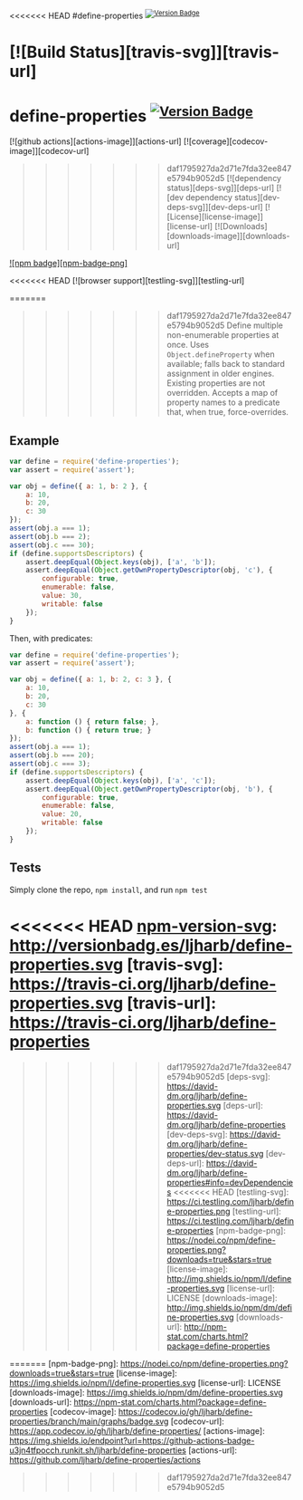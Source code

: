 <<<<<<< HEAD
#define-properties <sup>[![Version Badge][npm-version-svg]][package-url]</sup>

[![Build Status][travis-svg]][travis-url]
=======
# define-properties <sup>[![Version Badge][npm-version-svg]][package-url]</sup>

[![github actions][actions-image]][actions-url]
[![coverage][codecov-image]][codecov-url]
>>>>>>> daf1795927da2d71e7fda32ee847e5794b9052d5
[![dependency status][deps-svg]][deps-url]
[![dev dependency status][dev-deps-svg]][dev-deps-url]
[![License][license-image]][license-url]
[![Downloads][downloads-image]][downloads-url]

[![npm badge][npm-badge-png]][package-url]

<<<<<<< HEAD
[![browser support][testling-svg]][testling-url]

=======
>>>>>>> daf1795927da2d71e7fda32ee847e5794b9052d5
Define multiple non-enumerable properties at once. Uses `Object.defineProperty` when available; falls back to standard assignment in older engines.
Existing properties are not overridden. Accepts a map of property names to a predicate that, when true, force-overrides.

## Example

```js
var define = require('define-properties');
var assert = require('assert');

var obj = define({ a: 1, b: 2 }, {
	a: 10,
	b: 20,
	c: 30
});
assert(obj.a === 1);
assert(obj.b === 2);
assert(obj.c === 30);
if (define.supportsDescriptors) {
	assert.deepEqual(Object.keys(obj), ['a', 'b']);
	assert.deepEqual(Object.getOwnPropertyDescriptor(obj, 'c'), {
		configurable: true,
		enumerable: false,
		value: 30,
		writable: false
	});
}
```

Then, with predicates:
```js
var define = require('define-properties');
var assert = require('assert');

var obj = define({ a: 1, b: 2, c: 3 }, {
	a: 10,
	b: 20,
	c: 30
}, {
	a: function () { return false; },
	b: function () { return true; }
});
assert(obj.a === 1);
assert(obj.b === 20);
assert(obj.c === 3);
if (define.supportsDescriptors) {
	assert.deepEqual(Object.keys(obj), ['a', 'c']);
	assert.deepEqual(Object.getOwnPropertyDescriptor(obj, 'b'), {
		configurable: true,
		enumerable: false,
		value: 20,
		writable: false
	});
}
```

## Tests
Simply clone the repo, `npm install`, and run `npm test`

[package-url]: https://npmjs.org/package/define-properties
<<<<<<< HEAD
[npm-version-svg]: http://versionbadg.es/ljharb/define-properties.svg
[travis-svg]: https://travis-ci.org/ljharb/define-properties.svg
[travis-url]: https://travis-ci.org/ljharb/define-properties
=======
[npm-version-svg]: https://versionbadg.es/ljharb/define-properties.svg
>>>>>>> daf1795927da2d71e7fda32ee847e5794b9052d5
[deps-svg]: https://david-dm.org/ljharb/define-properties.svg
[deps-url]: https://david-dm.org/ljharb/define-properties
[dev-deps-svg]: https://david-dm.org/ljharb/define-properties/dev-status.svg
[dev-deps-url]: https://david-dm.org/ljharb/define-properties#info=devDependencies
<<<<<<< HEAD
[testling-svg]: https://ci.testling.com/ljharb/define-properties.png
[testling-url]: https://ci.testling.com/ljharb/define-properties
[npm-badge-png]: https://nodei.co/npm/define-properties.png?downloads=true&stars=true
[license-image]: http://img.shields.io/npm/l/define-properties.svg
[license-url]: LICENSE
[downloads-image]: http://img.shields.io/npm/dm/define-properties.svg
[downloads-url]: http://npm-stat.com/charts.html?package=define-properties

=======
[npm-badge-png]: https://nodei.co/npm/define-properties.png?downloads=true&stars=true
[license-image]: https://img.shields.io/npm/l/define-properties.svg
[license-url]: LICENSE
[downloads-image]: https://img.shields.io/npm/dm/define-properties.svg
[downloads-url]: https://npm-stat.com/charts.html?package=define-properties
[codecov-image]: https://codecov.io/gh/ljharb/define-properties/branch/main/graphs/badge.svg
[codecov-url]: https://app.codecov.io/gh/ljharb/define-properties/
[actions-image]: https://img.shields.io/endpoint?url=https://github-actions-badge-u3jn4tfpocch.runkit.sh/ljharb/define-properties
[actions-url]: https://github.com/ljharb/define-properties/actions
>>>>>>> daf1795927da2d71e7fda32ee847e5794b9052d5
